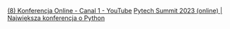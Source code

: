 [(8) Konferencja Online - Canal 1 - YouTube](https://www.youtube.com/@konferencjaonline-canal1162/featured)
[Pytech Summit 2023 (online) | Największa konferencja o Python](https://stage.pytechsummit.pl/)